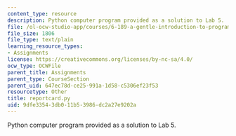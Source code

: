 ```yaml
---
content_type: resource
description: Python computer program provided as a solution to Lab 5.
file: /ol-ocw-studio-app/courses/6-189-a-gentle-introduction-to-programming-using-python-january-iap-2008/9dfe33543db011b53986dc2a27e9202a_reportcard.py
file_size: 1806
file_type: text/plain
learning_resource_types:
- Assignments
license: https://creativecommons.org/licenses/by-nc-sa/4.0/
ocw_type: OCWFile
parent_title: Assignments
parent_type: CourseSection
parent_uid: 647ec78d-ce25-991a-1d58-c5306ef23f53
resourcetype: Other
title: reportcard.py
uid: 9dfe3354-3db0-11b5-3986-dc2a27e9202a
---
```

Python computer program provided as a solution to Lab 5.